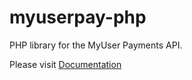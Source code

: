 # myuserpay-php
PHP library for the MyUser Payments API.

Please visit [Documentation](http://www.myuser.com/docs)
